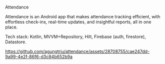 Attendance

Attendance is an Android app that makes attendance tracking efficient, with effortless check-ins, real-time updates, and insightful reports, all in one place.

Tech stack: Kotlin, MVVM+Repository, Hilt, Firebase (auth, firestore), Datastore.

https://github.com/agungtriu/attendance/assets/28708755/cae247dd-9a99-4e2f-86f6-d3c84b652b9a

